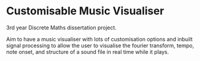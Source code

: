 # Customisable Music Visualiser
3rd year Discrete Maths dissertation project.

Aim to have a music visualiser with lots of customisation options and inbuilt signal processing to allow the user to visualise the fourier transform, tempo, note onset, and structure of a sound file in real time while it plays.
